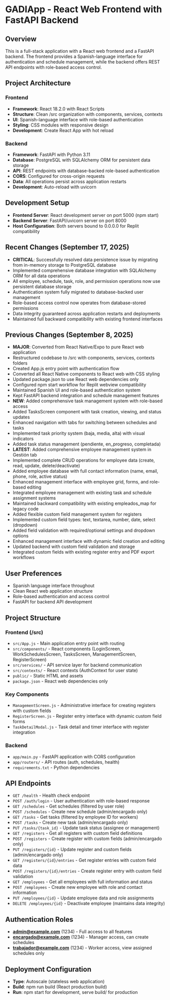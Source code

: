 # GADIApp - React Web Frontend with FastAPI Backend

## Overview
This is a full-stack application with a React web frontend and a FastAPI backend. The frontend provides a Spanish-language interface for authentication and schedule management, while the backend offers REST API endpoints with role-based access control.

## Project Architecture
### Frontend
- **Framework**: React 18.2.0 with React Scripts
- **Structure**: Clean /src organization with components, services, contexts
- **UI**: Spanish-language interface with role-based authentication
- **Styling**: CSS modules with responsive design
- **Development**: Create React App with hot reload

### Backend
- **Framework**: FastAPI with Python 3.11
- **Database**: PostgreSQL with SQLAlchemy ORM for persistent data storage
- **API**: REST endpoints with database-backed role-based authentication
- **CORS**: Configured for cross-origin requests
- **Data**: All operations persist across application restarts
- **Development**: Auto-reload with uvicorn

## Development Setup
- **Frontend Server**: React development server on port 5000 (npm start)
- **Backend Server**: FastAPI/uvicorn server on port 8000
- **Host Configuration**: Both servers bound to 0.0.0.0 for Replit compatibility

## Recent Changes (September 17, 2025)
- **CRITICAL**: Successfully resolved data persistence issue by migrating from in-memory storage to PostgreSQL database
- Implemented comprehensive database integration with SQLAlchemy ORM for all data operations
- All employee, schedule, task, role, and permission operations now use persistent database storage
- Authentication system fully migrated to database-backed user management
- Role-based access control now operates from database-stored permissions
- Data integrity guaranteed across application restarts and deployments
- Maintained full backward compatibility with existing frontend interfaces

## Previous Changes (September 8, 2025)
- **MAJOR**: Converted from React Native/Expo to pure React web application
- Restructured codebase to /src with components, services, contexts folders
- Created App.js entry point with authentication flow
- Converted all React Native components to React web with CSS styling
- Updated package.json to use React web dependencies only
- Configured npm start workflow for Replit webview compatibility
- Maintained Spanish UI and role-based authentication system
- Kept FastAPI backend integration and schedule management features
- **NEW**: Added comprehensive task management system with role-based access
- Added TasksScreen component with task creation, viewing, and status updates
- Enhanced navigation with tabs for switching between schedules and tasks
- Implemented task priority system (baja, media, alta) with visual indicators
- Added task status management (pendiente, en_progreso, completada)
- **LATEST**: Added comprehensive employee management system in Gestión tab
- Implemented complete CRUD operations for employee data (create, read, update, delete/deactivate)
- Added employee database with full contact information (name, email, phone, role, active status)
- Enhanced management interface with employee grid, forms, and role-based editing
- Integrated employee management with existing task and schedule assignment systems
- Maintained backward compatibility with existing empleados_map for legacy code
- Added flexible custom field management system for registers
- Implemented custom field types: text, textarea, number, date, select (dropdown)
- Added field validation with required/optional settings and dropdown options
- Enhanced management interface with dynamic field creation and editing
- Updated backend with custom field validation and storage
- Integrated custom fields with existing register entry and PDF export workflows

## User Preferences
- Spanish language interface throughout
- Clean React web application structure
- Role-based authentication and access control
- FastAPI for backend API development

## Project Structure
### Frontend (/src)
- `src/App.js` - Main application entry point with routing
- `src/components/` - React components (LoginScreen, WorkSchedulesScreen, TasksScreen, ManagementScreen, RegisterScreen)
- `src/services/` - API service layer for backend communication
- `src/contexts/` - React contexts (AuthContext for user state)
- `public/` - Static HTML and assets
- `package.json` - React web dependencies only

### Key Components
- `ManagementScreen.js` - Administrative interface for creating registers with custom fields
- `RegisterScreen.js` - Register entry interface with dynamic custom field forms
- `TaskDetailModal.js` - Task detail and timer interface with register integration

### Backend
- `app/main.py` - FastAPI application with CORS configuration
- `app/routers/` - API routes (auth, schedules, health)
- `requirements.txt` - Python dependencies

## API Endpoints
- `GET /health` - Health check endpoint
- `POST /auth/login` - User authentication with role-based response
- `GET /schedules` - Get schedules (filtered by user role)
- `POST /schedules` - Create new schedule (admin/encargado only)
- `GET /tasks` - Get tasks (filtered by employee ID for workers)
- `POST /tasks` - Create new task (admin/encargado only)
- `PUT /tasks/{task_id}` - Update task status (assignee or management)
- `GET /registers` - Get all registers with custom field definitions
- `POST /registers` - Create register with custom fields (admin/encargado only)
- `PUT /registers/{id}` - Update register and custom fields (admin/encargado only)
- `GET /registers/{id}/entries` - Get register entries with custom field data
- `POST /registers/{id}/entries` - Create register entry with custom field validation
- `GET /employees` - Get all employees with full information and status
- `POST /employees` - Create new employee with role and contact information
- `PUT /employees/{id}` - Update employee data and role assignments
- `DELETE /employees/{id}` - Deactivate employee (maintains data integrity)

## Authentication Roles
- **admin@example.com** (1234) - Full access to all features
- **encargado@example.com** (1234) - Manager access, can create schedules
- **trabajador@example.com** (1234) - Worker access, view assigned schedules only

## Deployment Configuration
- **Type**: Autoscale (stateless web application)
- **Build**: npm run build (React production build)
- **Run**: npm start for development, serve build/ for production